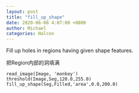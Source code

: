 ```yaml
---
layout: post
title: "fill_up_shape"
date: 2020-06-08 4:07:00 +0800
author: Michael
categories: Halcon
---
```


Fill up holes in regions having given shape features.

把Region内部的洞填满

	read_image(Image, 'monkey')
	threshold(Image,Seg,120.0,255.0)
	fill_up_shape(Seg,Filled,'area',0.0,200.0)